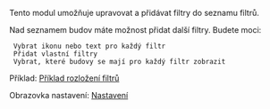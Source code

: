 Tento modul umožňuje upravovat a přidávat filtry do seznamu filtrů.

Nad seznamem budov máte možnost přidat další filtry. Budete moci:

     Vybrat ikonu nebo text pro každý filtr
     Přidat vlastní filtry
     Vybrat, které budovy se mají pro každý filtr zobrazit

Příklad: [Příklad rozložení filtrů](./example.png)

Obrazovka nastavení: [Nastavení](./settings.png)
